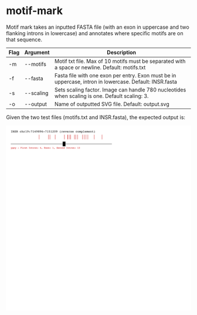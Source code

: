 # motif-mark

Motif mark takes an inputted FASTA file (with an exon in uppercase and two flanking introns in lowercase) and annotates where specific motifs are on that sequence. 

| Flag | Argument  | Description                                                  |
| ---- | --------- | ------------------------------------------------------------ |
| -m   | --motifs  | Motif txt file. Max of 10 motifs must be separated with a space or newline. Default: motifs.txt |
| -f   | --fasta   | Fasta file with one exon per entry. Exon must be in uppercase, intron in lowercase. Default: INSR.fasta |
| -s   | --scaling | Sets scaling factor. Image can handle 780 nucleotides when scaling is one. Default scaling: 3. |
| -o   | --output  | Name of outputted SVG file. Default: output.svg              |

Given the two test files (motifs.txt and INSR.fasta), the expected output is: 

![output](output.svg)



